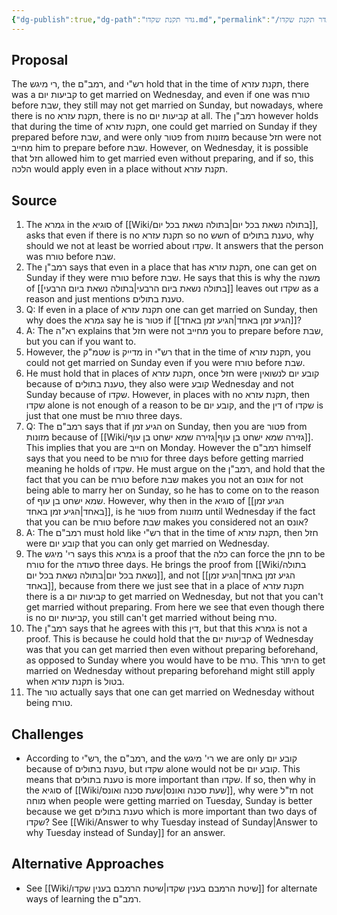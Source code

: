 ```yaml
---
{"dg-publish":true,"dg-path":"גדר תקנת שקדו.md","permalink":"/גדר תקנת שקדו/","tags":["בבלי/נשים/כתובות/ג","שיעור/ר_שולמן/2025/fall","רמבם/נשים/אישות/י"]}
---
```


## Proposal

The רי מיגש, the רמב"ם, and רש"י hold that in the time of תקנת עזרא, there was a קביעות יום to get married on Wednesday, and even if one was טורח before שבת, they still may not get married on Sunday, but nowadays, where there is no תקנת עזרא, there is no קביעות יום at all. The רמב"ן however holds that during the time of תקנת עזרא, one could get married on Sunday if they prepared before שבת, and were only פטור from מזונות because חזל were not מחייב him to prepare before שבת. However, on Wednesday, it is possible that  חזל allowed him to get married even without preparing, and if so, this הלכה would apply even in a place without תקנת עזרא.
## Source

1. The גמרא in the סוגיא of [[Wiki/בתולה נשאת בכל יום\|בתולה נשאת בכל יום]], asks that even if there is no תקנת עזרא so no חשש of טענת בתולים, why should we not at least be worried about שקדו. It answers that the person was טורח before שבת.
2. The רמב"ן says that even in a place that has תקנת עזרא, one can get on Sunday if they were טורח before שבת. He says that this is why the משנה of [[בתולה נשאת ביום הרבעי\|בתולה נשאת ביום הרבעי]] leaves out שקדו as a reason and just mentions טענת בתולים.
3. Q: If even in a place of תקנת עזרא one can get married on Sunday, then why does the גמרא say he is פטור if [[הגיע זמן באחד\|הגיע זמן באחד]]?
4. A: The רא"ה explains that חזל were not מחייב you to prepare before שבת, but you can if you want to.
5. However, the שטמ"ק is מדייק in רש"י that in the time of תקנת עזרא, you could not get married on Sunday even if you were טורח before שבת.
6. He must hold that in places of תקנת עזרא, once חזל were קובע יום לנשואין because of טענת בתולים, they also were קובע Wednesday and not Sunday because of שקדו. However, in places with no תקנת עזרא, then שקדו alone is not enough of a reason to be קובע יום, and the דין of שקדו is just that one must be טורח three days.
7. Q: The רמב"ם says that if הגיע זמן on Sunday, then you are פטור from מזונות because of [[Wiki/גזירה שמא ישחט בן עוף\|גזירה שמא ישחט בן עוף]]. This implies that you are חייב on Monday. However the רמב"ם himself says that you need to be טורח for three days before getting married meaning he holds of שקדו. He must argue on the רמב"ן, and hold that the fact that you can be טורח before שבת makes you not an אונס for not being able to marry her on Sunday, so he has to come on to the reason of שמא ישחט בן עוף. However, why then in the סוגיא of [[הגיע זמן באחד\|הגיע זמן באחד]], is he פטור from מזונות until Wednesday if the fact that you can be טורח before שבת makes you considered not an אונס?
8. A: The רמב"ם must hold like רש"י that in the time of תקנת עזרא, then חזל were קובע יום that you can only get married on Wednesday.
9. The רי' מיגש says this גמרא is a proof that the כלה can force the חתן to be טורח for the סעודה three days. He brings the proof from [[Wiki/בתולה נשאת בכל יום\|בתולה נשאת בכל יום]], and not [[הגיע זמן באחד\|הגיע זמן באחד]], because from there we just see that in a place of תקנת עזרא there is a קביעות יום to get married on Wednesday, but not that you can't get married without preparing. From here we see that even though there is no קביעות יום, you still can't get married without being טרח.
10. The רמב"ן says that he agrees with this דין, but that this גמרא is not a proof. This is because he could hold that the קביעות יום of Wednesday was that you can get married then even without preparing beforehand, as opposed to Sunday where you would have to be טרח. This היתר to get married on Wednesday without preparing beforehand might still apply when תקנת עזרא is בטול. 
11. The טור actually says that one can get married on Wednesday without being טורח.
## Challenges

+ According to רש"י, the רמב"ם, and the רי' מיגש we are only קובע יום because of טענת בתולים, but שקדו alone would not be קובע יום. This means that טענת בתולים is more important than שקדו. If so, then why in the סוגיא of [[Wiki/שעת סכנה ואונס\|שעת סכנה ואונס]], why were חז"ל not מוחה when people were getting married on Tuesday, Sunday is better because we get טענת בתולים which is more important than two days of שקדו? See [[Wiki/Answer to why Tuesday instead of Sunday\|Answer to why Tuesday instead of Sunday]] for an answer.

## Alternative Approaches

+ See [[Wiki/שיטת הרמבם בענין שקדו\|שיטת הרמבם בענין שקדו]] for alternate ways of learning the רמב"ם.